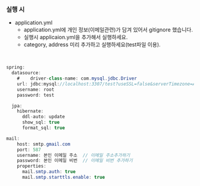 ### 실행 시
- application.yml
    - application.yml에 개인 정보(이메일관련)가 담겨 있어서 gitignore 했습니다.
    - 실행시 applicaion.yml을 추가해서 실행하세요.
    - category, address 미리 추가하고 실행하세요(test파일 이용).
<br>

```java
spring:
  datasource:
    #    driver-class-name: com.mysql.jdbc.Driver
    url: jdbc:mysql://localhost:3307/test?useSSL=false&serverTimezone=Asia/Seoul
    username: root
    password: test

  jpa:
    hibernate:
      ddl-auto: update
      show_sql: true
      format_sql: true

mail:
    host: smtp.gmail.com
    port: 587
    username: 본인 이메일 주소  // 이메일 주소추가하기
    password: 본인 이메일 비번  // 이메일 비번 추가하기
    properties:
      mail.smtp.auth: true
      mail.smtp.starttls.enable: true

```